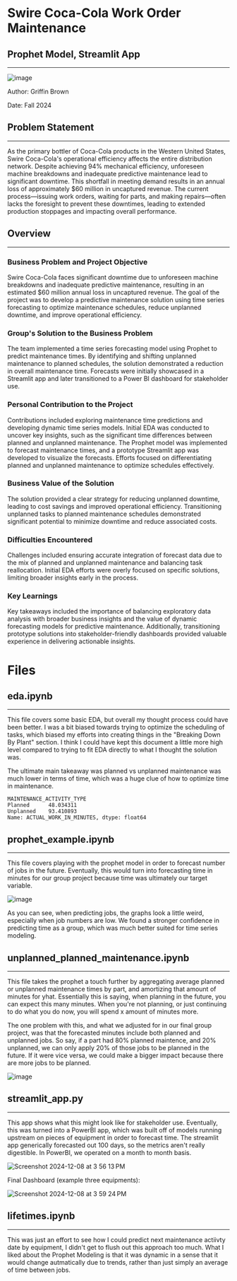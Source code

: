 # Swire Coca-Cola Work Order Maintenance
## Prophet Model, Streamlit App
---
[
](https://www.google.com/url?sa=i&url=https%3A%2F%2Fcommons.wikimedia.org%2Fwiki%2FFile%3ASwire_Logo.svg&psig=AOvVaw1od-u858hO7TtHqHobpg9B&ust=1733783960652000&source=images&cd=vfe&opi=89978449&ved=0CBQQjRxqFwoTCODL_NuemYoDFQAAAAAdAAAAABAJ)![image](https://github.com/user-attachments/assets/f62a24c8-73e2-4991-bafc-74c042833e3a)

Author: Griffin Brown

Date: Fall 2024

## Problem Statement
----
As the primary bottler of Coca-Cola products in the Western United States, Swire Coca-Cola's operational efficiency affects the entire distribution network. Despite achieving 94% mechanical efficiency, unforeseen machine breakdowns and inadequate predictive maintenance lead to significant downtime. This shortfall in meeting demand results in an annual loss of approximately $60 million in uncaptured revenue. The current process—issuing work orders, waiting for parts, and making repairs—often lacks the foresight to prevent these downtimes, leading to extended production stoppages and impacting overall performance.

## Overview
---
### Business Problem and Project Objective
Swire Coca-Cola faces significant downtime due to unforeseen machine breakdowns and inadequate predictive maintenance, resulting in an estimated $60 million annual loss in uncaptured revenue. The goal of the project was to develop a predictive maintenance solution using time series forecasting to optimize maintenance schedules, reduce unplanned downtime, and improve operational efficiency.

### Group's Solution to the Business Problem
The team implemented a time series forecasting model using Prophet to predict maintenance times. By identifying and shifting unplanned maintenance to planned schedules, the solution demonstrated a reduction in overall maintenance time. Forecasts were initially showcased in a Streamlit app and later transitioned to a Power BI dashboard for stakeholder use.

### Personal Contribution to the Project
Contributions included exploring maintenance time predictions and developing dynamic time series models. Initial EDA was conducted to uncover key insights, such as the significant time differences between planned and unplanned maintenance. The Prophet model was implemented to forecast maintenance times, and a prototype Streamlit app was developed to visualize the forecasts. Efforts focused on differentiating planned and unplanned maintenance to optimize schedules effectively.

### Business Value of the Solution
The solution provided a clear strategy for reducing unplanned downtime, leading to cost savings and improved operational efficiency. Transitioning unplanned tasks to planned maintenance schedules demonstrated significant potential to minimize downtime and reduce associated costs.

### Difficulties Encountered
Challenges included ensuring accurate integration of forecast data due to the mix of planned and unplanned maintenance and balancing task reallocation. Initial EDA efforts were overly focused on specific solutions, limiting broader insights early in the process.

### Key Learnings
Key takeaways included the importance of balancing exploratory data analysis with broader business insights and the value of dynamic forecasting models for predictive maintenance. Additionally, transitioning prototype solutions into stakeholder-friendly dashboards provided valuable experience in delivering actionable insights.

# Files
## eda.ipynb
---
This file covers some basic EDA, but overall my thought process could have been better. I was a bit biased towards trying to optimize the scheduling of tasks, which biased my efforts into creating things in the "Breaking Down By Plant" section. I think I could have kept this document a little more high level compared to trying to fit EDA directly to what I thought the solution was.

The ultimate main takeaway was planned vs unplanned maintenance was much lower in terms of time, which was a huge clue of how to optimize time in maintenance.
```
MAINTENANCE_ACTIVITY_TYPE
Planned      48.034311
Unplanned    93.410893
Name: ACTUAL_WORK_IN_MINUTES, dtype: float64
```

## prophet_example.ipynb
---
This file covers playing with the prophet model in order to forecast number of jobs in the future. Eventually, this would turn into forecasting time in minutes for our group project because time was ultimately our target variable.

![image](https://github.com/user-attachments/assets/a6c3c3e4-9134-4e1f-a9a6-b19216b1b069)

As you can see, when predicting jobs, the graphs look a little weird, especially when job numbers are low. We found a stronger confidence in predicting time as a group, which was much better suited for time series modeling.

## unplanned_planned_maintenance.ipynb
---
This file takes the prophet a touch further by aggregating average planned or unplanned maintenance times by part, and amortizing that amount of minutes for yhat. Essentially this is saying, when planning in the future, you can expect this many minutes. When you're not planning, or just continuing to do what you do now, you will spend x amount of minutes more.

The one problem with this, and what we adjusted for in our final group project, was that the forecasted minutes include both planned and unplanned jobs. So say, if a part had 80% planned maintence, and 20% unplanned, we can only apply 20% of those jobs to be planned in the future. If it were vice versa, we could make a bigger impact because there are more jobs to be planned.

![image](https://github.com/user-attachments/assets/999a79b1-79be-4f5b-a50b-688d9fcd6a4a)

## streamlit_app.py
---
This app shows what this might look like for stakeholder use. Eventually, this was turned into a PowerBI app, which was built off of models running upstream on pieces of equipment in order to forecast time. The streamlit app generically forecasted out 100 days, so the metrics aren't really digestible. In PowerBI, we operated on a month to month basis.

![Screenshot 2024-12-08 at 3 56 13 PM](https://github.com/user-attachments/assets/c467f7ed-7ca2-47e7-9adb-c61f014ca503)

Final Dashboard (example three equipments):

![Screenshot 2024-12-08 at 3 59 24 PM](https://github.com/user-attachments/assets/451ef0c0-be01-401b-93d2-7cd904883cad)

## lifetimes.ipynb
---
This was just an effort to see how I could predict next maintenance actiivty date by equipment, I didn't get to flush out this approach too much. What I liked about the Prophet Modeling is that it was dynamic in a sense that it would change autmatically due to trends, rather than just simply an average of time between jobs.

